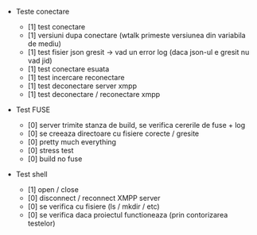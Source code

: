 * Teste conectare
  * [1] test conectare
  * [1] versiuni dupa conectare (wtalk primeste versiunea din variabila de mediu)
  * [1] test fisier json gresit -> vad un error log (daca json-ul e gresit nu vad jid)
  * [1] test conectare esuata
  * [1] test incercare reconectare
  * [1] test deconectare server xmpp
  * [1] test deconectare / reconectare xmpp

* Test FUSE
  * [0] server trimite stanza de build, se verifica cererile de fuse + log
  * [0] se creeaza directoare cu fisiere corecte / gresite
  * [0] pretty much everything
  * [0] stress test
  * [0] build no fuse

* Test shell
  * [1] open / close
  * [0] disconnect / reconnect XMPP server
  * [0] se verifica cu fisiere (ls / mkdir / etc)
  * [0] se verifica daca proiectul functioneaza (prin contorizarea testelor)
